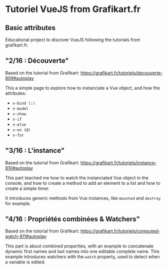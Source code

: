 # Tutoriel VueJS from Grafikart.fr

## Basic attributes

Educational project to discover VueJS following the tutorials from grafikart.fr.


## "2/16 : Découverte"

Based on the tutorial from Grafikart: https://grafikart.fr/tutoriels/decouverte-809#autoplay

This a simple page to explore how to instanciate a Vue object, and how the attributes: 
* `v-bind (:)`
* `v-model`
* `v-show`
* `v-if`
* `v-else`
* `v-on (@)`
* `v-for`


## "3/16 : L'instance"

Based on the tutorial from Grafikart: https://grafikart.fr/tutoriels/instance-810#autoplay

This part teached me how to watch the instanciated Vue object in the console, and how to create a method to add an element to a list and how to create a simple timer.

It introduces generic methods from Vue instances, like `mounted` and `destroy` for example.


## "4/16 : Propriétés combinées & Watchers"

Based on the tutorial from Grafikart: https://grafikart.fr/tutoriels/computed-watch-811#autoplay

This part is about combined properties, with an example to concatenate dynamic first names and last names into one editable complete name. This example introduces watchers with the `watch` property, used to detect when a variable is edited.